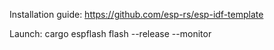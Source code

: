 Installation guide: https://github.com/esp-rs/esp-idf-template

Launch: cargo espflash flash --release --monitor